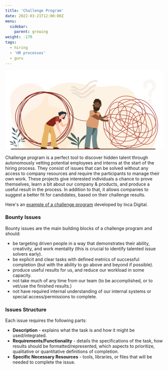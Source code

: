 ```yaml
---
title: 'Challenge Program'
date: 2022-03-21T12:00:00Z
menu:
  sidebar:
    parent: growing
weight: -170
tags:
  - hiring
  - 'HR processes'
  - guru
---
```


![Challenge](/img/growing/challenge.png)

Challenge program is a perfect tool to discover hidden talent through autonomously vetting potential employees and interns at the start of the hiring process. They consist of issues that can be solved without any access to company resources and require the participants to manage their own work. These projects give interested individuals a chance to prove themselves, learn a bit about our company & products, and produce a useful result in the process. In addition to that, it allows companies to suggest a better fit for candidates, based on their challenge results.

Here's an [example of a challenge program](https://github.com/inca-digital/challenge/issues) developed by Inca Digital.

### Bounty Issues

Bounty issues are the main building blocks of a challenge program and should:

* be targeting driven people in a way that demonstrates their ability, creativity, and work mentality (this is crucial to identify talented issue solvers early).
* be explicit and clear tasks with defined metrics of successful completion (but with the ability to go above and beyond if possible).
* produce useful results for us, and reduce our workload in some capacity.
* not take much of any time from our team (to be accomplished, or to vet/use the finished results.)
* not have required internal understanding of our internal systems or special access/permissions to complete.

### Issues Structure

Each issue requires the following parts:

* **Description** - explains what the task is and how it might be used/integrated.
* **Requirements/Functionality** - details the specifications of the task, how results should be formatted/represented, which aspects to prioritize, qualitative or quantitative definitions of completion. 
* **Specific Necessary Resources** - tools, libraries, or files that will be needed to complete the issue.